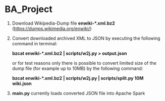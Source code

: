 # BA_Project

1. Download Wikipedia-Dump file **enwiki-*.xml.bz2** (https://dumps.wikimedia.org/enwiki/)
2. Convert downloaded archived XML to JSON by executing the following command in terminal:

    **bzcat enwiki-*.xml.bz2 | scripts/w2j.py > output.json**
    
    or for test reasons only there is possible to convert limited size of the dump file (for example up to 10MB) by the following command: 
    
      **bzcat enwiki-*.xml.bz2 | scripts/w2j.py | scripts/split.py 10M wiki.json**
      
3. **main.py** currently loads converted JSON file into Apache Spark
